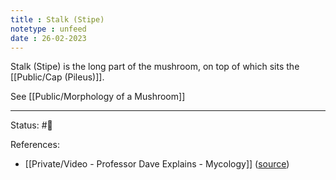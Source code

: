```yaml
---
title : Stalk (Stipe)
notetype : unfeed
date : 26-02-2023
---
```


Stalk (Stipe) is the long part of the mushroom, on top of which sits the [[Public/Cap (Pileus)]].

See [[Public/Morphology of a Mushroom]]


---
Status: #🌱 

References:
- [[Private/Video - Professor Dave Explains - Mycology]] ([source](https://www.youtube.com/watch?v=wqKNm_evkYA&list=PLybg94GvOJ9Hyyv_MD2Y7OPFxhnrKFsD6&ab_channel=ProfessorDaveExplains))
